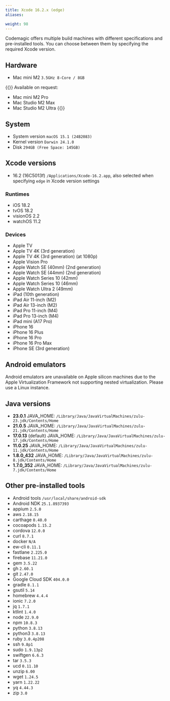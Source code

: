 ```yaml
---
title: Xcode 16.2.x (edge)
aliases:

weight: 98
---
```


Codemagic offers multiple build machines with different specifications and pre-installed tools. You can choose between them by specifying the required Xcode version.

## Hardware

- Mac mini M2 `3.5GHz 8-Core / 8GB`

{{<notebox>}}
Available on request:
- Mac mini M2 Pro
- Mac Studio M2 Max
- Mac Studio M2 Ultra
{{</notebox>}}

## System

- System version `macOS 15.1 (24B2083)`
- Kernel version `Darwin 24.1.0`
- Disk `294GB (Free Space: 145GB)`

## Xcode versions

- 16.2 (16C5013f) `/Applications/Xcode-16.2.app`, also selected when specifying `edge` in Xcode version settings

### Runtimes

- iOS 18.2
- tvOS 18.2
- visionOS 2.2
- watchOS 11.2

### Devices

- Apple TV
- Apple TV 4K (3rd generation)
- Apple TV 4K (3rd generation) (at 1080p)
- Apple Vision Pro
- Apple Watch SE (40mm) (2nd generation)
- Apple Watch SE (44mm) (2nd generation)
- Apple Watch Series 10 (42mm)
- Apple Watch Series 10 (46mm)
- Apple Watch Ultra 2 (49mm)
- iPad (10th generation)
- iPad Air 11-inch (M2)
- iPad Air 13-inch (M2)
- iPad Pro 11-inch (M4)
- iPad Pro 13-inch (M4)
- iPad mini (A17 Pro)
- iPhone 16
- iPhone 16 Plus
- iPhone 16 Pro
- iPhone 16 Pro Max
- iPhone SE (3rd generation)

## Android emulators

Android emulators are unavailable on Apple silicon machines due to the Apple Virtualization Framework not supporting nested virtualization. Please use a Linux instance.

## Java versions

- **23.0.1** JAVA_HOME: `/Library/Java/JavaVirtualMachines/zulu-23.jdk/Contents/Home`
- **21.0.5** JAVA_HOME: `/Library/Java/JavaVirtualMachines/zulu-21.jdk/Contents/Home`
- **17.0.13** (default) JAVA_HOME: `/Library/Java/JavaVirtualMachines/zulu-17.jdk/Contents/Home`
- **11.0.25** JAVA_HOME: `/Library/Java/JavaVirtualMachines/zulu-11.jdk/Contents/Home`
- **1.8.0_432** JAVA_HOME: `/Library/Java/JavaVirtualMachines/zulu-8.jdk/Contents/Home`
- **1.7.0_352** JAVA_HOME: `/Library/Java/JavaVirtualMachines/zulu-7.jdk/Contents/Home`

## Other pre-installed tools

- Android tools `/usr/local/share/android-sdk`
- Android NDK `25.1.8937393`
- appium `2.5.0`
- aws `2.18.15`
- carthage `0.40.0`
- cocoapods `1.15.2`
- cordova `12.0.0`
- curl `8.7.1`
- docker `N/A`
- ew-cli `0.11.1`
- fastlane `2.225.0`
- firebase `11.21.0`
- gem `3.5.22`
- gh `2.60.1`
- git `2.47.0`
- Google Cloud SDK `404.0.0`
- gradle `8.1.1`
- gsutil `5.14`
- homebrew `4.4.4`
- ionic `7.2.0`
- jq `1.7.1`
- ktlint `1.4.0`
- node `22.9.0`
- npm `10.8.3`
- python `3.8.13`
- python3 `3.8.13`
- ruby `3.0.4p208`
- ssh `9.8p1`
- sudo `1.9.13p2`
- swiftgen `6.6.3`
- tar `3.5.3`
- ucd `0.11.10`
- unzip `6.00`
- wget `1.24.5`
- yarn `1.22.22`
- yq `4.44.3`
- zip `3.0`
